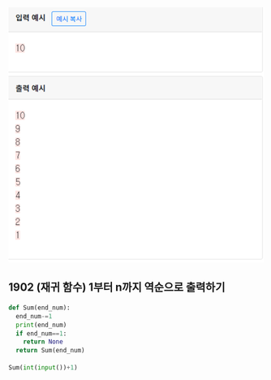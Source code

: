 ![](./img/image-20200429173611058.png)

## 1902  (재귀 함수) 1부터 n까지 역순으로 출력하기

```python
def Sum(end_num):
  end_num-=1
  print(end_num)
  if end_num==1:
    return None
  return Sum(end_num)

Sum(int(input())+1)

```

